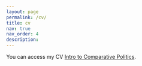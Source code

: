 ```yaml
---
layout: page
permalink: /cv/
title: cv
nav: true
nav_order: 4
description: 
---
```


You can access my CV [Intro to Comparative Politics](https://www.sas.rochester.edu//psc/syllabi/20242025/101_PSCIsyllmeguid_FALL2024.pdf).